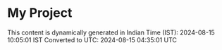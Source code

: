 # My Project

This content is dynamically generated in Indian Time (IST): 2024-08-15 10:05:01 IST
Converted to UTC: 2024-08-15 04:35:01 UTC
